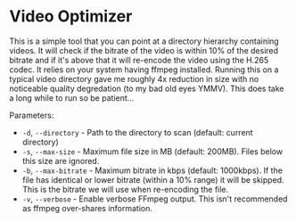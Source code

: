 # Video Optimizer

This is a simple tool that you can point at a directory hierarchy containing videos. It will check if the bitrate of the video is within 10% of the desired bitrate and if it's above that it will re-encode the video using the H.265 codec. It relies on your system having ffmpeg installed. Running this on a typical video directory gave me roughly 4x reduction in size with no noticeable quality degredation (to my bad old eyes YMMV). This does take a long while to run so be patient... 

Parameters:

* `-d`, `--directory` - Path to the directory to scan (default: current directory)
* `-s`, `--max-size` - Maximum file size in MB (default: 200MB). Files below this size are ignored.
* `-b`, `--max-bitrate` - Maximum bitrate in kbps (default: 1000kbps). If the file has identical or lower bitrate (within a 10% range) it will be skipped. This is the bitrate we will use when re-encoding the file.
* `-v`, `--verbose` - Enable verbose FFmpeg output. This isn't recommended as ffmpeg over-shares information.

